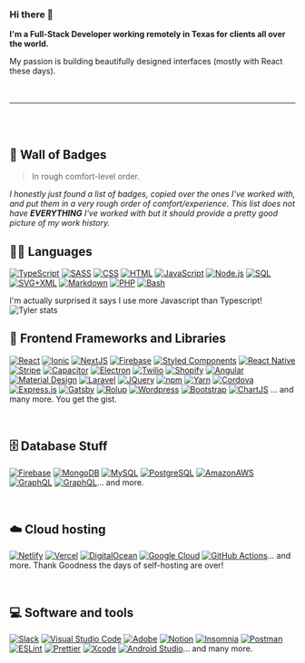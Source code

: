 ### Hi there 👋

**I'm a Full-Stack Developer working remotely in Texas for clients all over the world.**

My passion is building beautifully designed interfaces (mostly with React these days).
<br/>
<br/>
<br/>

<hr/>
<br/>
<br/>

## 🚥 Wall of Badges

> In rough comfort-level order.

_I honestly just found a list of badges, copied over the ones I've worked with, and put them in a very rough order of comfort/experience. This list does not have **EVERYTHING** I've worked with but it should provide a pretty good picture of my work history._
<br/>

## 👨‍💻 Languages

<p>
    <a href="https://github.com/search?q=user%3TylerAHolden+language%3AtypeScript"><img alt="TypeScript" src="https://img.shields.io/badge/TypeScript-007ACC.svg?logo=typescript&logoColor=white"></a>    <a href="https://github.com/search?q=user%3TylerAHolden+language%3Asass"><img alt="SASS" src="https://img.shields.io/badge/Sass-hotpink.svg?logo=SASS&logoColor=white"></a>
    <a href="https://github.com/search?q=user%3TylerAHolden+language%3Acss"><img alt="CSS" src="https://img.shields.io/badge/CSS-1572B6.svg?logo=css3&logoColor=white"></a>
    <a href="https://github.com/search?q=user%3TylerAHolden+language%3Ahtml"><img alt="HTML" src="https://img.shields.io/badge/HTML-E34F26.svg?logo=html5&logoColor=white"></a>
    <a href="https://github.com/search?q=user%3TylerAHolden+language%3Ajavascript"><img alt="JavaScript" src="https://img.shields.io/badge/JavaScript-F7DF1E.svg?logo=javascript&logoColor=black"></a>
    <a href="https://github.com/search?q=user%3TylerAHolden+language%3Ajavascript"><img alt="Node.js" src="https://img.shields.io/badge/Node.js-43853D.svg?logo=node.js&logoColor=white"></a>
    <a href="https://github.com/search?q=user%3TylerAHolden+language%3Asql"><img alt="SQL" src="https://custom-icon-badges.herokuapp.com/badge/SQL-025E8C.svg?logo=database&logoColor=white"></a>
    <a href="https://github.com/search?q=user%3TylerAHolden+language%3Asvg"><img alt="SVG+XML" src="https://img.shields.io/badge/SVG%2BXML-e0982c.svg?logo=svg&logoColor=white"></a>
    <a href="https://github.com/search?q=user%3TylerAHolden+language%3Amarkdown"><img alt="Markdown" src="https://img.shields.io/badge/Markdown-000000.svg?logo=markdown&logoColor=white"></a>
    <a href="https://github.com/search?q=user%3TylerAHolden+language%3Aphp"><img alt="PHP" src="https://img.shields.io/badge/PHP-777BB4.svg?logo=php&logoColor=white"></a>
    <a href="https://github.com/search?q=user%3TylerAHolden+language%3Abash"><img alt="Bash" src="https://img.shields.io/badge/Bash-121011.svg?logo=gnu-bash&logoColor=white"></a>
</p>
I'm actually surprised it says I use more Javascript than Typescript!
<img src="https://github-readme-stats.vercel.app/api/top-langs/?username=TylerAHolden" alt="Tyler stats">
<br/>

## 🧰 Frontend Frameworks and Libraries

<p>
    <a href="#"><img alt="React" src="https://img.shields.io/badge/React-20232a.svg?logo=react&logoColor=%2361DAFB"></a>
    <a href="#"><img alt="Ionic" src="https://img.shields.io/badge/Ionic-3880FF?logo=ionic&logoColor=white"></a>
    <a href="#"><img alt="NextJS" src="https://img.shields.io/badge/next.js-000000?logo=nextdotjs&logoColor=white"></a>
    <a href="#"><img alt="Firebase" src="https://img.shields.io/badge/firebase-ffca28?logo=firebase&logoColor=white"></a>
    <a href="#"><img alt="Styled Components" src="https://img.shields.io/badge/styled--components-DB7093?logo=styled-components&logoColor=white"></a>
      <a href="#"><img alt="React Native" src="https://img.shields.io/badge/React_Native-20232A?logo=react&logoColor=61DAFB"></a>
    <a href="#"><img alt="Stripe" src="https://img.shields.io/badge/Stripe-626CD9.svg?logo=Stripe&logoColor=white"></a>
    <a href="#"><img alt="Capacitor" src="https://img.shields.io/badge/Capacitor-119EFF.svg?logo=Capacitor&logoColor=white"></a>
    <a href="#"><img alt="Electron" src="https://img.shields.io/badge/Electron-20232e.svg?logo=electron&logoColor=white"></a>
        <a href="#"><img alt="Twilio" src="https://img.shields.io/badge/Twilio-F22F46?logo=Twilio&logoColor=white"></a>
    <a href="#"><img alt="Shopify" src="https://img.shields.io/badge/shopify-8DB543?logo=shopify&logoColor=white"></a>
    <a href="#"><img alt="Angular" src="https://img.shields.io/badge/Angular-DD0031?logo=angular&logoColor=white"></a>
    <a href="#"><img alt="Material Design" src="https://img.shields.io/badge/Material%20Design-0081CB.svg?logo=material-design&logoColor=white"></a>
     <a href="#"><img alt="Laravel" src="https://img.shields.io/badge/Laravel-FF2D20?logo=laravel&logoColor=white"></a>
          <a href="#"><img alt="JQuery" src="https://img.shields.io/badge/jQuery-0769AD?logo=jquery&logoColor=white"></a>
    <a href="#"><img alt="npm" src="https://img.shields.io/badge/npm-CB3837?logo=npm&logoColor=white"></a>
    <a href="#"><img alt="Yarn" src="https://img.shields.io/badge/Yarn-2C8EBB?logo=yarn&logoColor=white"></a>
    <a href="#"><img alt="Cordova" src="https://img.shields.io/badge/-Cordova-E8E8E8?logo=apache-cordova&logoColor=black"></a>
    <a href="#"><img alt="Express.js" src="https://img.shields.io/badge/Express.js-404d59.svg?logo=express&logoColor=white"></a>
        <a href="#"><img alt="Gatsby" src="https://img.shields.io/badge/Gatsby-663399?logo=gatsby&logoColor=white"></a>
          <a href="#"><img alt="Rolup" src="https://img.shields.io/badge/rolup.js-EC4A3F?logo=rollup.js&logoColor=white"></a>
    <a href="#"><img alt="Wordpress" src="https://img.shields.io/badge/Wordpress-21759B?logo=wordpress&logoColor=white"></a>
   <a href="#"><img alt="Bootstrap" src="https://img.shields.io/badge/Bootstrap-7952B3.svg?logo=bootstrap&logoColor=white"></a>
     <a href="#"><img alt="ChartJS" src="https://img.shields.io/badge/Chart.js-FF6384?logo=chartdotjs&logoColor=white"></a>
... and many more. You get the gist.

</p>
<br/>

## 🗄️ Database Stuff

<p>
<a href="#"><img alt="Firebase" src="https://img.shields.io/badge/firebase-ffca28?logo=firebase&logoColor=white"></a>
    <a href="#"><img alt="MongoDB" src ="https://img.shields.io/badge/MongoDB-4ea94b.svg?logo=mongodb&logoColor=white"></a>
    <a href="#"><img alt="MySQL" src="https://img.shields.io/badge/MySQL-00f.svg?logo=mysql&logoColor=white"></a>
    <a href="#"><img alt="PostgreSQL" src ="https://img.shields.io/badge/PostgreSQL-316192.svg?logo=postgresql&logoColor=white"></a>
    <a href="#"><img alt="AmazonAWS" src ="https://img.shields.io/badge/Amazon_AWS-FF9900?logo=amazonaws&logoColor=white"></a>
     <a href="#"><img alt="GraphQL" src ="https://img.shields.io/badge/GraphQl-E10098?logo=graphql&logoColor=white"></a>
     <a href="#"><img alt="GraphQL" src ="https://img.shields.io/badge/Prisma-3982CE?logo=Prisma&logoColor=white"></a>... and more.
    
</p>
<br/>

## ☁️ Cloud hosting

<p><a href="#"><img alt="Netlify" src ="https://img.shields.io/badge/Netlify-00C7B7?logo=netlify&logoColor=white"></a>
<a href="#"><img alt="Vercel" src="https://img.shields.io/badge/Vercel-000000.svg?logo=vercel&logoColor=white"></a>
<a href="#"><img alt="DigitalOcean" src="https://img.shields.io/badge/Digital_Ocean-0080FF?logo=DigitalOcean&logoColor=white"></a>
<a href="#"><img alt="Google Cloud" src="https://img.shields.io/badge/Google_Cloud-4285F4?logo=google-cloud&logoColor=white"></a>
<a href="#"><img alt="GitHub Actions" src="https://img.shields.io/badge/GitHub%20Actions-2671E5.svg?logo=github%20actions&logoColor=white"></a>... and more. Thank Goodness the days of self-hosting are over!
</p>
<br/>

## 💻 Software and tools

<p>
<a href="#"><img alt="Slack" src="https://img.shields.io/badge/Slack-4A154B?logo=slack&logoColor=white"></a>
<a href="#"><img alt="Visual Studio Code" src="https://img.shields.io/badge/Visual%20Studio%20Code-0078d7.svg?logo=visual-studio-code&logoColor=white"></a>
<a href="#"><img alt="Adobe" src="https://img.shields.io/badge/Adobe-FF0000.svg?logo=adobe&logoColor=white"></a>
<a href="#"><img alt="Notion" src="https://img.shields.io/badge/Notion-010101.svg?logo=notion&logoColor=white"></a>
<a href="#"><img alt="Insomnia" src="https://img.shields.io/badge/Insomnia-5849be?logo=Insomnia&logoColor=white"></a>
<a href="#"><img alt="Postman" src="https://img.shields.io/badge/Postman-FF6C37?logo=postman&logoColor=white"></a>
<a href="#"><img alt="ESLint" src="https://img.shields.io/badge/eslint-3A33D1?logo=eslint&logoColor=white"></a>
<a href="#"><img alt="Prettier" src="https://img.shields.io/badge/prettier-1A2C34?logo=prettier&logoColor=F7BA3E"></a>
<a href="#"><img alt="Xcode" src="https://img.shields.io/badge/Xcode-007ACC?logo=Xcode&logoColor=white"></a>
<a href="#"><img alt="Android Studio" src="https://img.shields.io/badge/Android%20Studio-008678.svg?logo=android-studio&logoColor=white"></a>... and many more. 
</p>

<!--
**TylerAHolden/TylerAHolden** is a ✨ _special_ ✨ repository because its `README.md` (this file) appears on your GitHub profile.

Here are some ideas to get you started:

- 🔭 I’m currently working on ...
- 🌱 I’m currently learning ...
- 👯 I’m looking to collaborate on ...
- 🤔 I’m looking for help with ...
- 💬 Ask me about ...
- 📫 How to reach me: ...
- 😄 Pronouns: ...
- ⚡ Fun fact: ...
-->
